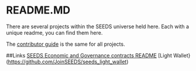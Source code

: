 # README.MD

There are several projects within the SEEDS universe held here. Each with a unique readme, you can find them here.

The [contributor guide](https://github.com/JoinSEEDS/README.MD/blob/main/CONTRIBUTING.MD) is the same for all projects.

##Links
[SEEDS Economic and Governance contracts README](https://github.com/JoinSEEDS/seeds-smart-contracts)
[Light Wallet}(https://github.com/JoinSEEDS/seeds_light_wallet)
